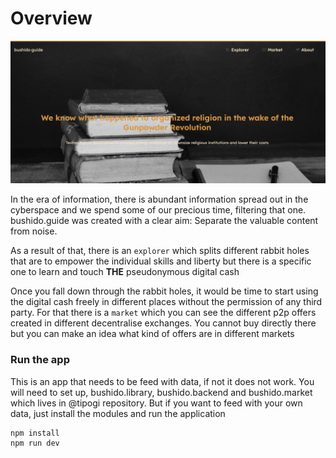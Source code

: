 # Overview

![bushido.guide](./docs/assets/main.png)

In the era of information, there is abundant information spread out in the cyberspace and we spend some of our precious time, filtering that one. bushido.guide was created with a clear aim: Separate the valuable content from noise.

As a result of that, there is an `explorer` which splits different rabbit holes that are to empower the individual skills and liberty but there is a specific one to learn and touch __THE__ pseudonymous digital cash

Once you fall down through the rabbit holes, it would be time to start using the digital cash freely in different places without the permission of any third party. For that there is a `market` which you can see the different p2p offers created in different decentralise exchanges. You cannot buy directly there but you can make an idea what kind of offers are in different markets

### Run the app
This is an app that needs to be feed with data, if not it does not work. You will need to set up, bushido.library, bushido.backend and bushido.market which lives in @tipogi repository.
But if you want to feed with your own data, just install the modules and run the application
```bash
npm install
npm run dev
```